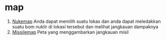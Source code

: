 # map

1. [Nukemap](https://nuclearsecrecy.com/nukemap/)
Anda dapat memilih suatu lokas dan anda dapat meledakkan suatu bom nuklir di lokasi tersebut dan melihat jangkauan dampaknya
3. [Missilemap](https://nuclearsecrecy.com/missilemap/)
Peta yang menggambarkan jangkauan misil
